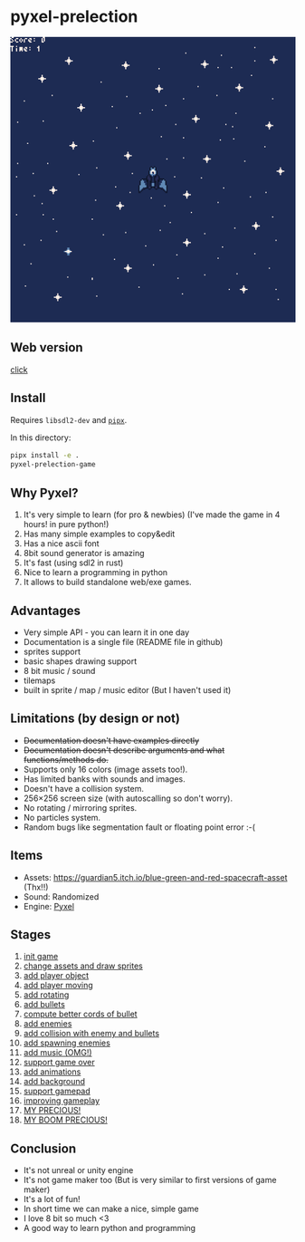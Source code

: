 # pyxel-prelection

![gameplay](gameplay.gif)

## Web version

[click](https://firemark.github.io/pyxel-prelection)

## Install

Requires `libsdl2-dev` and [`pipx`](https://pypa.github.io/pipx/).

In this directory:

```bash
pipx install -e .
pyxel-prelection-game
```

## Why Pyxel?

1. It's very simple to learn (for pro & newbies) (I've made the game in 4 hours! in pure python!)
2. Has many simple examples to copy&edit
3. Has a nice ascii font
4. 8bit sound generator is amazing
5. It's fast (using sdl2 in rust)
6. Nice to learn a programming in python
7. It allows to build standalone web/exe games.

## Advantages

* Very simple API - you can learn it in one day
* Documentation is a single file (README file in github)
* sprites support
* basic shapes drawing support
* 8 bit music / sound
* tilemaps
* built in sprite / map / music editor (But I haven't used it)

## Limitations (by design or not)

* ~~Documentation doesn't have examples directly~~
* ~~Documentation doesn't describe arguments and what functions/methods do.~~
* Supports only 16 colors (image assets too!).
* Has limited banks with sounds and images.
* Doesn't have a collision system.
* 256×256 screen size (with autoscalling so don't worry).
* No rotating / mirroring sprites.
* No particles system.
* Random bugs like segmentation fault or floating point error :-(

## Items

* Assets: https://guardian5.itch.io/blue-green-and-red-spacecraft-asset (Thx!!)
* Sound: Randomized
* Engine: [Pyxel](https://github.com/kitao/pyxel)

## Stages

1. [init game](https://github.com/firemark/pyxel-prelection/commit/6000aff4aea00a51111c17b90ecd84a391432339)
2. [change assets and draw sprites](https://github.com/firemark/pyxel-prelection/commit/8b02c392c5a13cf3cbca3581cb2fcb4376afd28e)
3. [add player object](https://github.com/firemark/pyxel-prelection/commit/61ec52f8996e7e3b7c810173f2b23404027b4362)
4. [add player moving](https://github.com/firemark/pyxel-prelection/commit/13118e9182ed1b5ba7a96f6ffa456e19e2409a3d)
5. [add rotating](https://github.com/firemark/pyxel-prelection/commit/0e6298906852f65b9151e93897c13e2f12ca1169)
6. [add bullets](https://github.com/firemark/pyxel-prelection/commit/59c78dba1a7fa6800f124408521df4c9f292cb6c)
7. [compute better cords of bullet](https://github.com/firemark/pyxel-prelection/commit/788c1423833ef62167b8091a1b777557edf22e15)
8. [add enemies](https://github.com/firemark/pyxel-prelection/commit/323119d14e170e10388f7380980c1d3e5d25c537)
9. [add collision with enemy and bullets](https://github.com/firemark/pyxel-prelection/commit/4c8d9cdba7fb0f9f4ae35f5dfced3e8d3d87d1bc)
10. [add spawning enemies](https://github.com/firemark/pyxel-prelection/commit/1c55dcde554a6b174f89653fc9e294465113acb1)
11. [add music (OMG!)](https://github.com/firemark/pyxel-prelection/commit/3922ace55b2febab7338429400087110c47b44c4)
12. [support game over](https://github.com/firemark/pyxel-prelection/commit/f12b5e084bd12dea8c7a57dde4b8209caf6ea8aa)
13. [add animations](https://github.com/firemark/pyxel-prelection/commit/786faace3cc9c717d8814592ec1265404932601a)
14. [add background](https://github.com/firemark/pyxel-prelection/commit/45b3d132a9e4d521245e991b495091919bab13aa)
15. [support gamepad](https://github.com/firemark/pyxel-prelection/commit/a47d99782ec37681ed76ca99bac4b51456622853)
16. [improving gameplay](https://github.com/firemark/pyxel-prelection/commit/557552956e4ad2c4bc55a260e2cb19e3ef3f09b2)
17. [MY PRECIOUS!](https://github.com/firemark/pyxel-prelection/commit/126afa309efad0ff36c7162e2fd071eca2a9d78c)
18. [MY BOOM PRECIOUS!](https://github.com/firemark/pyxel-prelection/commit/c42ec86d9b632452fa6e1905965546f781632ec4)

## Conclusion

* It's not unreal or unity engine
* It's not game maker too (But is very similar to first versions of game maker)
* It's a lot of fun!
* In short time we can make a nice, simple game
* I love 8 bit so much <3
* A good way to learn python and programming

